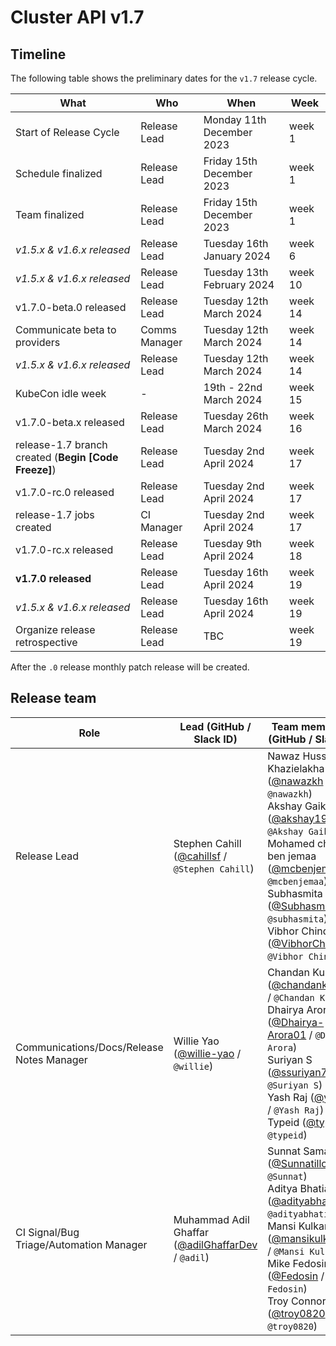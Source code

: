 # Cluster API v1.7

## Timeline

The following table shows the preliminary dates for the `v1.7` release cycle.

| **What**                                             | **Who**      | **When**                    | **Week** |
|------------------------------------------------------|--------------|-----------------------------|----------|
| Start of Release Cycle                               | Release Lead | Monday 11th December 2023   | week 1   |
| Schedule finalized                                   | Release Lead | Friday 15th December 2023   | week 1   |
| Team finalized                                       | Release Lead | Friday 15th December 2023   | week 1   |
| *v1.5.x & v1.6.x released*                           | Release Lead | Tuesday 16th January 2024   | week 6   |
| *v1.5.x & v1.6.x released*                           | Release Lead | Tuesday 13th February 2024  | week 10  |
| v1.7.0-beta.0 released                               | Release Lead | Tuesday 12th March 2024     | week 14  |
| Communicate beta to providers                        | Comms Manager| Tuesday 12th March 2024     | week 14  |
| *v1.5.x & v1.6.x released*                           | Release Lead | Tuesday 12th March 2024     | week 14  |
| KubeCon idle week                                    |      -       | 19th - 22nd March 2024      | week 15  |
| v1.7.0-beta.x released                               | Release Lead | Tuesday 26th March 2024     | week 16  |
| release-1.7 branch created (**Begin [Code Freeze]**) | Release Lead | Tuesday 2nd April 2024      | week 17  |
| v1.7.0-rc.0 released                                 | Release Lead | Tuesday 2nd April 2024      | week 17  |
| release-1.7 jobs created                             | CI Manager   | Tuesday 2nd April 2024      | week 17  |
| v1.7.0-rc.x released                                 | Release Lead | Tuesday 9th April 2024      | week 18  |
| **v1.7.0 released**                                  | Release Lead | Tuesday 16th April 2024     | week 19  |
| *v1.5.x & v1.6.x released*                           | Release Lead | Tuesday 16th April 2024     | week 19  |
| Organize release retrospective                       | Release Lead | TBC                         | week 19  |

After the `.0` release monthly patch release will be created.

## Release team

| **Role**                                  | **Lead** (**GitHub / Slack ID**)                                                      | **Team member(s) (GitHub / Slack ID)** |
|-------------------------------------------|-------------------------------------------------------------------------------------------|----------------------------------------|
| Release Lead                              | Stephen Cahill ([@cahillsf](https://github.com/cahillsf/) / `@Stephen Cahill`) | Nawaz Hussain Khazielakha ([@nawazkh](https://github.com/nawazkh) / `@nawazkh`) <br> Akshay Gaikwad ([@akshay196](https://github.com/akshay196) / `@Akshay Gaikwad`) <br> Mohamed chiheb ben jemaa ([@mcbenjemaa](https://github.com/mcbenjemaa) / `@mcbenjemaa`) <br> Subhasmita Swain ([@SubhasmitaSw](https://github.com/SubhasmitaSw) / `@subhasmita`) <br> Vibhor Chinda ([@VibhorChinda](https://github.com/VibhorChinda) / `@Vibhor Chinda`)                                      |
| Communications/Docs/Release Notes Manager | Willie Yao ([@willie-yao](https://github.com/willie-yao) / `@willie`) | Chandan Kumar ([@chandankumar4](https://github.com/chandankumar4) / `@Chandan Kumar`) <br> Dhairya Arora ([@Dhairya-Arora01](https://github.com/Dhairya-Arora01) / `@Dhairya Arora`) <br> Suriyan S ([@ssuriyan7](https://github.com/ssuriyan7) / `@Suriyan S`) <br> Yash Raj ([@yrs147](https://github.com/yrs147) / `@Yash Raj`) <br> Typeid ([@typeid](https://github.com/typeid) / `@typeid`)                                 |
| CI Signal/Bug Triage/Automation Manager   | Muhammad Adil Ghaffar ([@adilGhaffarDev](https://github.com/adilGhaffarDev) / `@adil`) | Sunnat Samadov ([@Sunnatillo](https://github.com/Sunnatillo) / `@Sunnat`) <br> Aditya Bhatia ([@adityabhatia](https://github.com/adityabhatia) / `@adityabhatia`) <br> Mansi Kulkarni ([@mansikulkarni96](https://github.com/mansikulkarni96) / `@Mansi Kulkarni`) <br> Mike Fedosin ([@Fedosin](https://github.com/Fedosin) / `@Mike Fedosin`) <br> Troy Connor ([@troy0820](https://github.com/troy0820) / `@troy0820`)                                    |